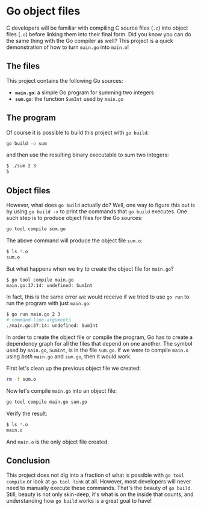 # Go object files

C developers will be familiar with compiling C source files (`.c`) into object files (`.o`) before linking them into their final form. Did you know you can do the same thing with the Go compiler as well? This project is a quick demonstration of how to turn `main.go` into `main.o`!

## The files

This project contains the following Go sources:

* **`main.go`**: a simple Go program for summing two integers
* **`sum.go`**: the function `SumInt` used by `main.go`


## The program

Of course it is possible to build this project with `go build`:

```bash
go build -o sum
```

and then use the resulting binary executable to sum two integers:

```bash
$ ./sum 2 3
5
```


## Object files

However, what does `go build` actually do? Well, one way to figure this out is by using `go build -x` to print the commands that `go build` executes. One such step is to produce object files for the Go sources:

```bash
go tool compile sum.go
```

The above command will produce the object file `sum.o`:

```bash
$ ls *.o
sum.o
```

But what happens when we try to create the object file for `main.go`?

```bash
$ go tool compile main.go
main.go:37:14: undefined: SumInt
```

In fact, this is the same error we would receive if we tried to use `go run` to run the program with just `main.go`:

```bash
$ go run main.go 2 3
# command-line-arguments
./main.go:37:14: undefined: SumInt
```

In order to create the object file or compile the program, Go has to create a dependency graph for all the files that depend on one another. The symbol used by `main.go`, `SumInt`, is in the file `sum.go`. If we were to compile `main.o` using _both_ `main.go` and `sum.go`, then it would work.

First let's clean up the previous object file we created:

```bash
rm -f sum.o
```

Now let's compile `main.go` into an object file:

```bash
go tool compile main.go sum.go
```

Verify the result:

```bash
$ ls *.o
main.o
```

And `main.o` is the only object file created.

## Conclusion

This project does not dig into a fraction of what is possible with `go tool compile` or look at `go tool link` at all. However, most developers will never need to manually execute these commands. That's the beauty of `go build`. Still, beauty is not only skin-deep, it's what is on the inside that counts, and understanding how `go build` works is a great goal to have!
